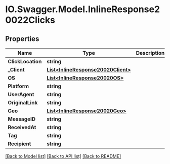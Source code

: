 # IO.Swagger.Model.InlineResponse20022Clicks
## Properties

Name | Type | Description | Notes
------------ | ------------- | ------------- | -------------
**ClickLocation** | **string** |  | [optional] 
**_Client** | [**List&lt;InlineResponse20020Client&gt;**](InlineResponse20020Client.md) |  | [optional] 
**OS** | [**List&lt;InlineResponse20020OS&gt;**](InlineResponse20020OS.md) |  | [optional] 
**Platform** | **string** |  | [optional] 
**UserAgent** | **string** |  | [optional] 
**OriginalLink** | **string** |  | [optional] 
**Geo** | [**List&lt;InlineResponse20020Geo&gt;**](InlineResponse20020Geo.md) |  | [optional] 
**MessageID** | **string** |  | [optional] 
**ReceivedAt** | **string** |  | [optional] 
**Tag** | **string** |  | [optional] 
**Recipient** | **string** |  | [optional] 

[[Back to Model list]](../README.md#documentation-for-models) [[Back to API list]](../README.md#documentation-for-api-endpoints) [[Back to README]](../README.md)

